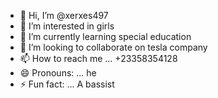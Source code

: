 - 👋 Hi, I’m @xerxes497
- 👀 I’m interested in girls
- 🌱 I’m currently learning special education
- 💞️ I’m looking to collaborate on tesla company
- 📫 How to reach me ... +23358354128
- 😄 Pronouns: ... he
- ⚡ Fun fact: ...  A bassist

<!---
xerxes497/xerxes497 is a ✨ special ✨ repository because its `README.md` (this file) appears on your GitHub profile.
You can click the Preview link to take a look at your changes.
--->
